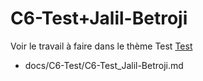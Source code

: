 
# C6-Test+Jalil-Betroji
 

Voir le travail à faire dans le thème Test
[Test](https://github.com/solicoders/evaluation/issues/10)


- docs/C6-Test/C6-Test_Jalil-Betroji.md 
 
